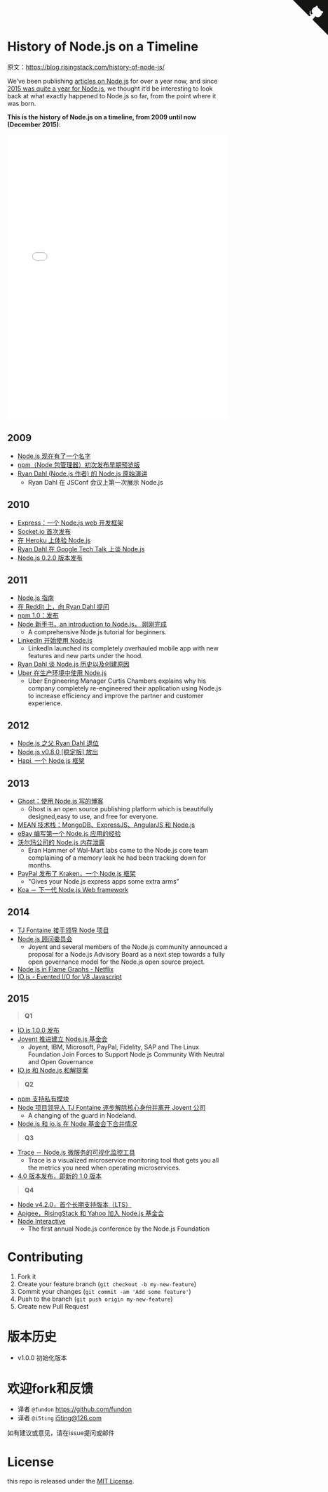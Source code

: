 # History of Node.js on a Timeline

<a href="https://github.com/i5ting/history-of-node-js" class="github-corner"><svg width="80" height="80" viewBox="0 0 250 250" style="fill:#151513; color:#fff; position: absolute; top: 0; border: 0; right: 0;"><path d="M0,0 L115,115 L130,115 L142,142 L250,250 L250,0 Z"></path><path d="M128.3,109.0 C113.8,99.7 119.0,89.6 119.0,89.6 C122.0,82.7 120.5,78.6 120.5,78.6 C119.2,72.0 123.4,76.3 123.4,76.3 C127.3,80.9 125.5,87.3 125.5,87.3 C122.9,97.6 130.6,101.9 134.4,103.2" fill="currentColor" style="transform-origin: 130px 106px;" class="octo-arm"></path><path d="M115.0,115.0 C114.9,115.1 118.7,116.5 119.8,115.4 L133.7,101.6 C136.9,99.2 139.9,98.4 142.2,98.6 C133.8,88.0 127.5,74.4 143.8,58.0 C148.5,53.4 154.0,51.2 159.7,51.0 C160.3,49.4 163.2,43.6 171.4,40.1 C171.4,40.1 176.1,42.5 178.8,56.2 C183.1,58.6 187.2,61.8 190.9,65.4 C194.5,69.0 197.7,73.2 200.1,77.6 C213.8,80.2 216.3,84.9 216.3,84.9 C212.7,93.1 206.9,96.0 205.4,96.6 C205.1,102.4 203.0,107.8 198.3,112.5 C181.9,128.9 168.3,122.5 157.7,114.1 C157.9,116.9 156.7,120.9 152.7,124.9 L141.0,136.5 C139.8,137.7 141.6,141.9 141.8,141.8 Z" fill="currentColor" class="octo-body"></path></svg></a><style>.github-corner:hover .octo-arm{animation:octocat-wave 560ms ease-in-out}@keyframes octocat-wave{0%,100%{transform:rotate(0)}20%,60%{transform:rotate(-25deg)}40%,80%{transform:rotate(10deg)}}@media (max-width:500px){.github-corner:hover .octo-arm{animation:none}.github-corner .octo-arm{animation:octocat-wave 560ms ease-in-out}}</style>


原文：https://blog.risingstack.com/history-of-node-js/

We’ve been publishing [articles on Node.js](https://blog.risingstack.com/articles/) for over a year now, and since [2015 was quite a year for Node.js](https://blog.risingstack.com/what-is-nodejs-used-for-the-2015-nodejs-overview-report/), we thought it’d be interesting to look back at what exactly happened to Node.js so far, from the point where it was born. 

**This is the history of Node.js on a timeline, from 2009 until now (December 2015)**:


<iframe src="//cdn.knightlab.com/libs/timeline3/latest/embed/index.html?source=1rt8Xqpno-s7oNFCEKMYHoJexw24DIUcSkTABx2avcV8&amp;font=Default&amp;lang=en&amp;initial_zoom=2&amp;height=650" width="100%" height="650" frameborder="0"></iframe>


## 2009

<!--
- [Node.js now has a name](https://github.com/nodejs/node-v0.x-archive/commit/19478ed4b14263c489e872156ca55ff16a07ebe0) 
- [First very early preview of npm, the Node package manager](https://groups.google.com/forum/?hl=en#!topic/nodejs/erDWyS4xPw8)
- [Ryan Dahl's (Creator of Node.js) Original Node.js Talk](https://www.youtube.com/watch?v=ztspvPYybIY) 
  - The first presentation on Node.js from Ryan Dahl at JSConf 
-->

- [Node.js 现在有了一个名字](https://github.com/nodejs/node-v0.x-archive/commit/19478ed4b14263c489e872156ca55ff16a07ebe0)
- [npm（Node 包管理器）初次发布早期预览版](https://groups.google.com/forum/?hl=en#!topic/nodejs/erDWyS4xPw8)
- [Ryan Dahl (Node.js 作者) 的 Node.js 原始演讲](https://www.youtube.com/watch?v=ztspvPYybIY)
  - Ryan Dahl 在 JSConf 会议上第一次展示 Node.js

## 2010

<!--
- [Express: A Node.js web development framework](http://expressjs.com/)
- [Socket.io initial release](http://socket.io/)
- [Experimental Node.js Support on Heroku](https://blog.heroku.com/archives/2010/4/28/node_js_support_experimental)
- [Ryan Dahl's Google Tech Talk on Node.js](https://www.youtube.com/watch?v=F6k8lTrAE2g)
- [Node.js 0.2.0 released](https://groups.google.com/forum/#!topic/nodejs/wEDF_X12HVc)
-->

- [Express：一个 Node.js web 开发框架](http://expressjs.com/)
- [Socket.io 首次发布](http://socket.io/)
- [在 Heroku 上体验 Node.js](https://blog.heroku.com/archives/2010/4/28/node_js_support_experimental)
- [Ryan Dahl 在 Google Tech Talk 上谈 Node.js](https://www.youtube.com/watch?v=F6k8lTrAE2g)
- [Node.js 0.2.0 版本发布](https://groups.google.com/forum/#!topic/nodejs/wEDF_X12HVc)

## 2011

<!--
- [Node.js Guide](http://nodeguide.com/)
- [Ryan Dahl's AMA on Reddit](https://www.reddit.com/r/node/comments/h1m2o/i_am_ryan_dahl_creator_of_nodejs_ama/)
- [npm 1.0: Released](https://nodejs.org/en/blog/npm/npm-1-0-released/)
- [The Node Beginner Book, an introduction to Node.js, is now complete](http://nodebeginner.org/index.html)
    - A comprehensive Node.js tutorial for beginners.
- [LinkedIn uses Node.js](http://venturebeat.com/2011/08/16/linkedin-node/)
    - LinkedIn launched its completely overhauled mobile app with new features and new parts under the hood.
- [Ryan Dahl talks about the history of Node.js and why he created it](https://www.youtube.com/watch?v=SAc0vQCC6UQ)
- [Node.js in production at Uber](https://www.joyent.com/developers/videos/node-js-office-hours-curtis-chambers-uber)
    * Uber Engineering Manager Curtis Chambers explains why his company completely re-engineered their application using Node.js to increase efficiency and improve the partner and customer experience.
-->

- [Node.js 指南](http://nodeguide.com/)
- [在 Reddit 上，向 Ryan Dahl 提问](https://www.reddit.com/r/node/comments/h1m2o/i_am_ryan_dahl_creator_of_nodejs_ama/)
- [npm 1.0：发布](https://nodejs.org/en/blog/npm/npm-1-0-released/)
- [Node 新手书，an introduction to Node.js， 刚刚完成](http://nodebeginner.org/index.html)
    - A comprehensive Node.js tutorial for beginners.
- [LinkedIn 开始使用 Node.js](http://venturebeat.com/2011/08/16/linkedin-node/)
    - LinkedIn launched its completely overhauled mobile app with new features and new parts under the hood.
- [Ryan Dahl 谈 Node.js 历史以及创建原因](https://www.youtube.com/watch?v=SAc0vQCC6UQ)
- [Uber 在生产环境中使用 Node.js](https://www.joyent.com/developers/videos/node-js-office-hours-curtis-chambers-uber)
    * Uber Engineering Manager Curtis Chambers explains why his company completely re-engineered their application using Node.js to increase efficiency and improve the partner and customer experience.

## 2012

<!--
- [Node.js creator Ryan Dahl steps away from Node’s day-to-day](https://groups.google.com/forum/#!topic/nodejs/hfajgpvGTLY)
- [Node.js v0.8.0 [stable] is out](https://nodejs.org/en/blog/release/v0.8.0/)
- [Hapi, a Node.js framework](http://hueniverse.com/2012/12/20/hapi-a-prologue/)
-->

- [Node.js 之父 Ryan Dahl 退位](https://groups.google.com/forum/#!topic/nodejs/hfajgpvGTLY)
- [Node.js v0.8.0 [稳定版] 放出](https://nodejs.org/en/blog/release/v0.8.0/)
- [Hapi, 一个 Node.js 框架](http://hueniverse.com/2012/12/20/hapi-a-prologue/)


## 2013

<!--
- [Ghost: Blogging with Node.js](https://ghost.org/)
    - Ghost is an open source publishing platform which is beautifully designed,easy to use, and free for everyone.
- [The MEAN Stack: MongoDB, ExpressJS, AngularJS and Node.js](http://blog.mongodb.org/post/49262866911/the-mean-stack-mongodb-expressjs-angularjs-and)
- [How We Built eBay’s First Node.js Application](http://www.ebaytechblog.com/2013/05/17/how-we-built-ebays-first-node-js-application/)
- [Node.js Memory Leak at Walmart](http://www.joyent.com/blog/walmart-node-js-memory-leak)
    - Eran Hammer of Wal-Mart labs came to the Node.js core team complaining of a memory leak he had been tracking down for months.
- [PayPal releases Kraken, a Node.js framework](http://krakenjs.com/)
    - "Gives your Node.js express apps some extra arms"
- [Koa - Web framework for Node.js](http://koajs.com/)
-->


- [Ghost：使用 Node.js 写的博客](https://ghost.org/)
    - Ghost is an open source publishing platform which is beautifully designed,easy to use, and free for everyone.
- [MEAN 技术栈：MongoDB、ExpressJS、AngularJS 和 Node.js](http://blog.mongodb.org/post/49262866911/the-mean-stack-mongodb-expressjs-angularjs-and)
- [eBay 编写第一个 Node.js 应用的经验](http://www.ebaytechblog.com/2013/05/17/how-we-built-ebays-first-node-js-application/)
- [沃尔玛公司的 Node.js 内存泄露](http://www.joyent.com/blog/walmart-node-js-memory-leak)
    - Eran Hammer of Wal-Mart labs came to the Node.js core team complaining of a memory leak he had been tracking down for months.
- [PayPal 发布了 Kraken，一个 Node.js 框架](http://krakenjs.com/)
    - "Gives your Node.js express apps some extra arms"
- [Koa － 下一代 Node.js Web framework](http://koajs.com/)

## 2014

<!--
- [TJ Fontaine takes over Node project](https://nodejs.org/en/blog/uncategorized/tj-fontaine-new-node-lead/)
- [Node.js Advisory Board](https://www.joyent.com/blog/node-js-advisory-board)
    - Joyent and several members of the Node.js community announced a proposal for a Node.js Advisory Board as a next step towards a fully open governance model for the Node.js open source project.
- [Node.js in Flame Graphs - Netflix](http://techblog.netflix.com/2014/11/nodejs-in-flames.html)
- [IO.js – Evented I/O for V8 Javascript](https://iojs.org)
-->

- [TJ Fontaine 接手领导 Node 项目](https://nodejs.org/en/blog/uncategorized/tj-fontaine-new-node-lead/)
- [Node.js 顾问委员会](https://www.joyent.com/blog/node-js-advisory-board)
    - Joyent and several members of the Node.js community announced a proposal for a Node.js Advisory Board as a next step towards a fully open governance model for the Node.js open source project.
- [Node.js in Flame Graphs - Netflix](http://techblog.netflix.com/2014/11/nodejs-in-flames.html)
- [IO.js - Evented I/O for V8 Javascript](https://iojs.org)


## 2015

> **Q1**

- [IO.js 1.0.0 发布](https://github.com/nodejs/node/commit/b82bb600370db7207a39e53329af228f6af3ffa1)
- [Joyent 推进建立 Node.js 基金会](http://www.joyent.com/about/press/joyent-moves-to-establish-nodejs-foundation)
    - Joyent, IBM, Microsoft, PayPal, Fidelity, SAP and The Linux Foundation Join Forces to Support Node.js Community With Neutral and Open Governance
- [IO.js 和 Node.js 和解提案](https://github.com/nodejs/node/issues/978)

> **Q2**

- [npm 支持私有模块](https://www.npmjs.com/private-modules)
- [Node 项目领导人 TJ Fontaine 逐步解除核心身份并离开 Joyent 公司](http://venturebeat.com/2015/05/08/node-lead-tj-fontaine-is-stepping-down-and-leaving-joyent-too/)
    - A changing of the guard in Nodeland.
- [Node.js 和 io.js 在 Node 基金会下合并情况](https://github.com/nodejs/node/issues/1664#issuecomment-101828384)

> **Q3**

- [Trace － Node.js 微服务的可视化监控工具](http://trace.risingstack.com/)
    - Trace is a visualized microservice monitoring tool that gets you all the metrics you need when operating microservices.
- [4.0 版本发布，即新的 1.0 版本](https://medium.com/node-js-javascript/4-0-is-the-new-1-0-386597a3436d#.pjnzem4ar)

> **Q4**

- [Node v4.2.0，首个长期支持版本（LTS）](https://nodejs.org/en/blog/release/v4.2.0/)
- [Apigee，RisingStack 和 Yahoo 加入 Node.js 基金会](http://finance.yahoo.com/news/apigee-risingstack-yahoo-join-node-170000939.html)
- [Node Interactive](http://events.linuxfoundation.org/events/node-interactive/program/schedule)
    - The first annual Node.js conference by the Node.js Foundation


# Contributing

1. Fork it
2. Create your feature branch (`git checkout -b my-new-feature`)
3. Commit your changes (`git commit -am 'Add some feature'`)
4. Push to the branch (`git push origin my-new-feature`)
5. Create new Pull Request

# 版本历史

- v1.0.0 初始化版本

# 欢迎fork和反馈

- 译者 `@fundon` https://github.com/fundon
- 译者 `@i5ting` i5ting@126.com

如有建议或意见，请在issue提问或邮件

# License

this repo is released under the [MIT
License](http://www.opensource.org/licenses/MIT).
